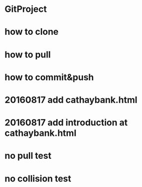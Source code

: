 # GitProject
# how to clone
# how to pull
# how to commit&push
# 20160817 add cathaybank.html
# 20160817 add introduction at cathaybank.html 
# no pull test
# no collision test

